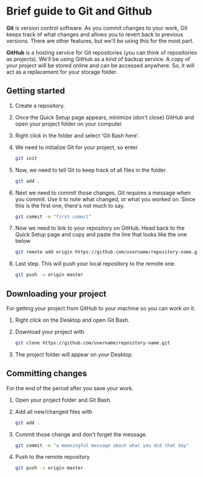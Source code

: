 # Brief guide to Git and Github

**Git** is version control software. As you commit changes to your work, Git keeps track of what changes and allows you to revert back to previous versions. There are other features, but we'll be using this for the most part.

**GitHub** is a hosting service for Git repositories (you can think of repositories as projects). We'll be using GitHub as a kind of backup service. A copy of your project will be stored online and can be accessed anywhere. So, it will act as a replacement for your storage folder.

## Getting started

1. Create a repository.

2. Once the Quick Setup page appears, minimize (don't close) GitHub and open your project folder on your computer.

3. Right click in the folder and select 'Git Bash here'.

4. We need to initialize Git for your project, so enter

    ``` bash
    git init
    ```

5. Now, we need to tell Git to keep track of all files in the folder.

    ``` bash
    git add .
    ```

6. Next we need to commit those changes. Git requires a message when you commit. Use it to note what changed, or what you worked on. Since this is the first one, there's not much to say.

    ``` bash
    git commit -m "first commit"
    ```

7. Now we need to link to your repository on GitHub. Head back to the Quick Setup page and copy and paste the line that looks like the one below

    ``` bash
    git remote add origin https://github.com/username/repository-name.git
    ```

8. Last step. This will push your local repository to the remote one.

    ``` bash
    git push -u origin master
    ```

## Downloading your project

For getting your project from GitHub to your machine so you can work on it.

1. Right click on the Desktop and open Git Bash.

2. Download your project with

    ``` bash
    git clone https://github.com/username/repository-name.git
    ```

3. The project folder will appear on your Desktop.

## Committing changes

For the end of the period after you save your work.

1. Open your project folder and Git Bash.

2. Add all new/changed files with

    ``` bash
    git add .
    ```

3. Commit those change and don't forget the message.
    ``` bash
    git commit -m "a meaningful message about what you did that day"
    ```

4. Push to the remote repository

    ``` bash
    git push -u origin master
    ```
